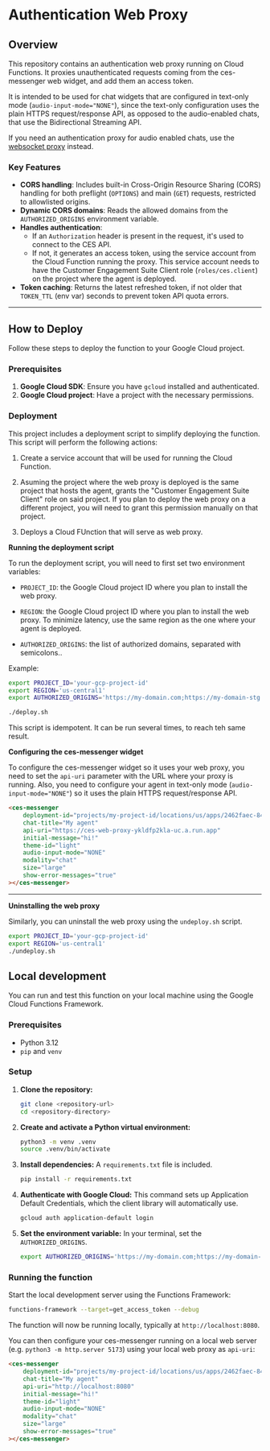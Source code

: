 # Authentication Web Proxy

## Overview

This repository contains an authentication web proxy running on Cloud Functions. It proxies unauthenticated requests coming from the ces-messenger web widget, and add them an access token.

It is intended to be used for chat widgets that are configured in text-only mode (`audio-input-mode="NONE"`), since the text-only configuration uses the plain HTTPS request/response API, as opposed to the audio-enabled chats, that use the Bidirectional Streaming API.

If you need an authentication proxy for audio enabled chats, use the [websocket proxy](../websocket-proxy/) instead.

### Key Features

-   **CORS handling**: Includes built-in Cross-Origin Resource Sharing (CORS) handling for both preflight (`OPTIONS`) and main (`GET`) requests, restricted to allowlisted origins.
-   **Dynamic CORS domains**: Reads the allowed domains from the `AUTHORIZED_ORIGINS` environment variable.
-   **Handles authentication**:
     - If an `Authorization` header is present in the request, it's used to connect to the CES API.
     - If not, it generates an access token, using the service account from the Cloud Function running the proxy. This service account needs to have the Customer Engagement Suite Client role (`roles/ces.client`) on the project where the agent is deployed.
-   **Token caching**: Returns the latest refreshed token, if not older that `TOKEN_TTL` (env var) seconds to prevent token API quota errors.

---

## How to Deploy

Follow these steps to deploy the function to your Google Cloud project.

### Prerequisites

1.  **Google Cloud SDK**: Ensure you have `gcloud` installed and authenticated.
2.  **Google Cloud project**: Have a project with the necessary permissions.

### Deployment

This project includes a deployment script to simplify deploying the function. This script will perform the following actions:

1. Create a service account that will be used for running the Cloud Function.

2. Asuming the project where the web proxy is deployed is the same project that hosts the agent, grants the "Customer Engagement Suite Client" role on said project. If you plan to deploy the web proxy on a different project, you will need to grant this permission manually on that project. 

3. Deploys a Cloud FUnction that will serve as web proxy.


**Running the deployment script**

To run the deployment script, you will need to first set two environment variables:

* `PROJECT_ID`: the Google Cloud project ID where you plan to install the web proxy.

* `REGION`: the Google Cloud project ID where you plan to install the web proxy. To minimize latency, use the same region as the one where your agent is deployed.

* `AUTHORIZED_ORIGINS`: the list of authorized domains, separated with semicolons..

Example:

```bash
export PROJECT_ID='your-gcp-project-id'
export REGION='us-central1'
export AUTHORIZED_ORIGINS='https://my-domain.com;https://my-domain-stg.com:3000'

./deploy.sh
```

This script is idempotent. It can be run several times, to reach teh same result.

**Configuring the ces-messenger widget**

To configure the ces-messenger widget so it uses your web proxy, you need to set the `api-uri` parameter with the URL where your proxy is running. Also, you need to configure your agent in text-only mode (`audio-input-mode="NONE"`) so it uses the plain HTTPS request/response API.

```html
<ces-messenger
    deployment-id="projects/my-project-id/locations/us/apps/2462faec-84d5-41f8-9df5-34a68b2d7dac/deployments/3baf3481-3c57-4d92-a7f0-1ffced3c9e3e"
    chat-title="My agent"
    api-uri="https://ces-web-proxy-ykldfp2kla-uc.a.run.app"
    initial-message="hi!"
    theme-id="light"
    audio-input-mode="NONE"
    modality="chat"
    size="large"
    show-error-messages="true"
></ces-messenger>
```

---

**Uninstalling the web proxy**

Similarly, you can uninstall the web proxy using the `undeploy.sh` script.

```bash
export PROJECT_ID='your-gcp-project-id'
export REGION='us-central1'
./undeploy.sh
```


## Local development

You can run and test this function on your local machine using the Google Cloud Functions Framework.

### Prerequisites

-   Python 3.12
-   `pip` and `venv`

### Setup

1.  **Clone the repository:**
    ```bash
    git clone <repository-url>
    cd <repository-directory>
    ```

2.  **Create and activate a Python virtual environment:**
    ```bash
    python3 -m venv .venv
    source .venv/bin/activate
    ```

3.  **Install dependencies:**
    A `requirements.txt` file is included.
    ```bash
    pip install -r requirements.txt
    ```

4.  **Authenticate with Google Cloud:**
    This command sets up Application Default Credentials, which the client library will automatically use.
    ```bash
    gcloud auth application-default login
    ```

5.  **Set the environment variable:**
    In your terminal, set the `AUTHORIZED_ORIGINS`.
    ```bash
    export AUTHORIZED_ORIGINS='https://my-domain.com;https://my-domain-stg.com:3000'
    ```

### Running the function

Start the local development server using the Functions Framework:

```bash
functions-framework --target=get_access_token --debug
```

The function will now be running locally, typically at `http://localhost:8080`.

You can then configure your ces-messenger running on a local web server (e.g. `python3 -m http.server 5173`) using your local web proxy as `api-uri`:

```html
<ces-messenger
    deployment-id="projects/my-project-id/locations/us/apps/2462faec-84d5-41f8-9df5-34a68b2d7dac/deployments/3baf3481-3c57-4d92-a7f0-1ffced3c9e3e"
    chat-title="My agent"
    api-uri="http://localhost:8080"
    initial-message="hi!"
    theme-id="light"
    audio-input-mode="NONE"
    modality="chat"
    size="large"
    show-error-messages="true"
></ces-messenger>
```